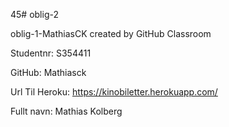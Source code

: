 45# oblig-2

oblig-1-MathiasCK created by GitHub Classroom

Studentnr: S354411

GitHub: Mathiasck

Url Til Heroku: https://kinobiletter.herokuapp.com/


Fullt navn: Mathias Kolberg

